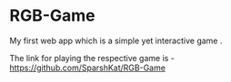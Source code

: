 # RGB-Game
My first web app which is a simple yet interactive game .

The link for playing the respective game is - https://github.com/SparshKat/RGB-Game
